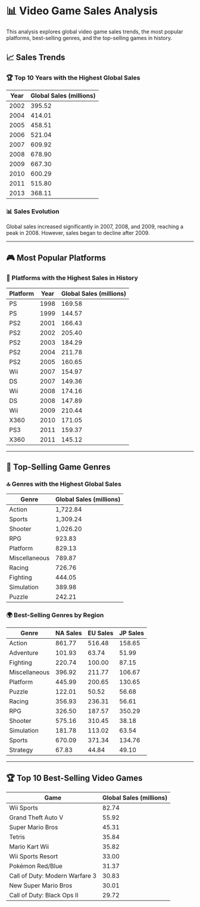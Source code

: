 # 📊 Video Game Sales Analysis

This analysis explores global video game sales trends, the most popular platforms, best-selling genres, and the top-selling games in history.

## 📈 Sales Trends

### 🏆 Top 10 Years with the Highest Global Sales  
| Year | Global Sales (millions) |
|------|--------------------------|
| 2002 | 395.52 |
| 2004 | 414.01 |
| 2005 | 458.51 |
| 2006 | 521.04 |
| 2007 | 609.92 |
| 2008 | 678.90 |
| 2009 | 667.30 |
| 2010 | 600.29 |
| 2011 | 515.80 |
| 2013 | 368.11 |

### 📊 Sales Evolution  
Global sales increased significantly in 2007, 2008, and 2009, reaching a peak in 2008. However, sales began to decline after 2009.

---

## 🎮 Most Popular Platforms

### 💾 Platforms with the Highest Sales in History  
| Platform | Year | Global Sales (millions) |
|----------|------|--------------------------|
| PS       | 1998 | 169.58 |
| PS       | 1999 | 144.57 |
| PS2      | 2001 | 166.43 |
| PS2      | 2002 | 205.40 |
| PS2      | 2003 | 184.29 |
| PS2      | 2004 | 211.78 |
| PS2      | 2005 | 160.65 |
| Wii      | 2007 | 154.97 |
| DS       | 2007 | 149.36 |
| Wii      | 2008 | 174.16 |
| DS       | 2008 | 147.89 |
| Wii      | 2009 | 210.44 |
| X360     | 2010 | 171.05 |
| PS3      | 2011 | 159.37 |
| X360     | 2011 | 145.12 |

---

## 🏅 Top-Selling Game Genres

### 🔝 Genres with the Highest Global Sales  
| Genre         | Global Sales (millions) |
|---------------|--------------------------|
| Action        | 1,722.84 |
| Sports        | 1,309.24 |
| Shooter       | 1,026.20 |
| RPG           | 923.83 |
| Platform      | 829.13 |
| Miscellaneous | 789.87 |
| Racing        | 726.76 |
| Fighting      | 444.05 |
| Simulation    | 389.98 |
| Puzzle        | 242.21 |

### 🌍 Best-Selling Genres by Region  
| Genre        | NA Sales | EU Sales | JP Sales |
|--------------|----------|----------|----------|
| Action       | 861.77   | 516.48   | 158.65   |
| Adventure    | 101.93   | 63.74    | 51.99    |
| Fighting     | 220.74   | 100.00   | 87.15    |
| Miscellaneous| 396.92   | 211.77   | 106.67   |
| Platform     | 445.99   | 200.65   | 130.65   |
| Puzzle       | 122.01   | 50.52    | 56.68    |
| Racing       | 356.93   | 236.31   | 56.61    |
| RPG          | 326.50   | 187.57   | 350.29   |
| Shooter      | 575.16   | 310.45   | 38.18    |
| Simulation   | 181.78   | 113.02   | 63.54    |
| Sports       | 670.09   | 371.34   | 134.76   |
| Strategy     | 67.83    | 44.84    | 49.10    |

---

## 🏆 Top 10 Best-Selling Video Games

| Game                             | Global Sales (millions) |
|----------------------------------|--------------------------|
| Wii Sports                       | 82.74 |
| Grand Theft Auto V               | 55.92 |
| Super Mario Bros                 | 45.31 |
| Tetris                           | 35.84 |
| Mario Kart Wii                   | 35.82 |
| Wii Sports Resort                | 33.00 |
| Pokémon Red/Blue                 | 31.37 |
| Call of Duty: Modern Warfare 3   | 30.83 |
| New Super Mario Bros             | 30.01 |
| Call of Duty: Black Ops II       | 29.72 |
